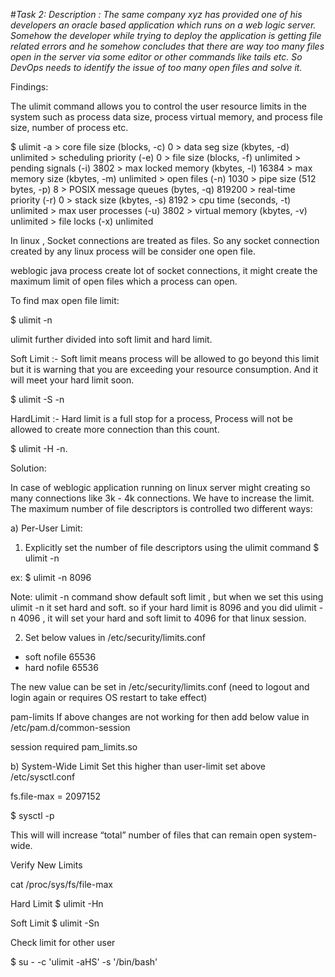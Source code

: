 #*Task 2:
Description : The same company xyz has provided one of his developers an oracle based application
which runs on a web logic server. Somehow the developer while trying to deploy the application is
getting file related errors and he somehow concludes that there are way too many files open in the
server via some editor or other commands like tails etc. So DevOps needs to identify the issue of too
many open files and solve it.*


Findings:

The ulimit command allows you to control the user resource limits in the system such as process data size, process virtual memory, and process file size, number of process etc.

$ ulimit -a
	>	core file size          (blocks, -c) 0
	>	data seg size           (kbytes, -d) unlimited
	>	scheduling priority             (-e) 0
	>	file size               (blocks, -f) unlimited
	>	pending signals                 (-i) 3802
	>	max locked memory       (kbytes, -l) 16384
	>	max memory size         (kbytes, -m) unlimited
	>	open files                      (-n) 1030
	>	pipe size            (512 bytes, -p) 8
	>	POSIX message queues     (bytes, -q) 819200
	>	real-time priority              (-r) 0
	>	stack size              (kbytes, -s) 8192
	>	cpu time               (seconds, -t) unlimited
	>	max user processes              (-u) 3802
	>	virtual memory          (kbytes, -v) unlimited
	>	file locks                      (-x) unlimited


In linux , Socket connections are treated as files. So any socket connection created by any linux process will be consider one open file.
 
weblogic java process create lot of socket connections, it might create the maximum limit of open files which a process can open.
 
To find max open file limit: 

$ ulimit -n

ulimit further divided into soft limit and hard limit.
 
Soft Limit :- 
Soft limit means process will be allowed to go beyond this limit but it is warning that you are exceeding your resource consumption. And it will meet your hard limit soon.
 
$ ulimit -S -n
 
 
HardLimit :- 
Hard limit is a full stop for a process, Process will not be allowed to create more connection than this count. 

$ ulimit -H -n.
 

Solution:


In case of weblogic application running on linux server might creating so many connections like 3k - 4k connections. We have to increase the limit.
The maximum number of file descriptors is controlled two different ways:

a) Per-User Limit:

1. Explicitly set the number of file descriptors using the ulimit command
$ ulimit -n <open count>
 
ex: $ ulimit -n 8096
 
Note:
ulimit -n command show default soft limit , but when we set this using ulimit -n <open count> it set hard and soft. so if your hard limit is 8096 and you did ulimit -n 4096 , it will set your hard and soft limit to 4096 for that linux session.

2. Set below values in /etc/security/limits.conf
 
* soft nofile 65536
* hard nofile 65536
 
The new value can be set in /etc/security/limits.conf (need to logout and login again or requires OS restart to take effect) 
 
pam-limits
If above changes are not working for then add below value in /etc/pam.d/common-session

session required pam_limits.so


b) System-Wide Limit
Set this higher than user-limit set above /etc/sysctl.conf

fs.file-max = 2097152

$ sysctl -p

This will will increase “total” number of files that can remain open system-wide.

Verify New Limits

cat /proc/sys/fs/file-max

Hard Limit
$ ulimit -Hn

Soft Limit
$ ulimit -Sn


Check limit for other user

$ su - <user> -c 'ulimit -aHS' -s '/bin/bash'


